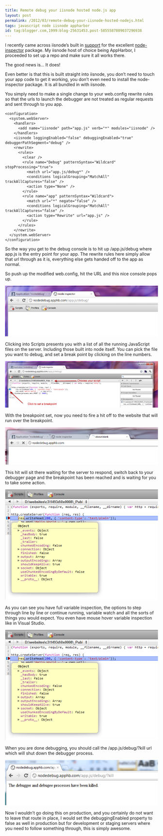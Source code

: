 ```yaml
---
title: Remote debug your iisnode hosted node.js app
layout: post
permalink: /2012/03/remote-debug-your-iisnode-hosted-nodejs.html
tags: javascript node iisnode appharbor
id: tag:blogger.com,1999:blog-25631453.post-5855587809037296938
---
```



I recently came across iisnode’s built in [support](http://tomasz.janczuk.org/2011/11/debug-nodejs-applications-on-windows.html) for the excellent [node-inspector](https://github.com/dannycoates/node-inspector) package. My iisnode host of choice being AppHarbor, I proceeded to set up a repo and make sure it all works there.  
 
The good news is… It does!  
 
Even better is that this is built straight into iisnode, you don’t need to touch your app code to get it working, you don’t even need to install the node-inspector package. It is all bundled in with iisnode.  
 
You simply need to make a single change to your web.config rewrite rules so that the urls to launch the debugger are not treated as regular requests and sent through to you app.  
 

```clike
<configuration>
  <system.webServer>
    <handlers>
      <add name="iisnode" path="app.js" verb="*" modules="iisnode" />
    </handlers>
    <iisnode loggingEnabled="false" debuggingEnabled="true" debuggerPathSegment="debug" />
    <rewrite>
      <rules>
        <clear />
        <rule name="Debug" patternSyntax="Wildcard" stopProcessing="true">
          <match url="app.js/debug*" />
          <conditions logicalGrouping="MatchAll" trackAllCaptures="false" />
          <action type="None" />
        </rule>
        <rule name="app" patternSyntax="Wildcard">
          <match url="*" negate="false" />
          <conditions logicalGrouping="MatchAll" trackAllCaptures="false" />
          <action type="Rewrite" url="app.js" />
        </rule>
      </rules>
    </rewrite>
  </system.webServer>
</configuration>

```  
  
 
So the way you get to the debug console is to hit up /app.js/debug where app.js is the entry point for your app. The rewrite rules here simply allow that url through as it is, everything else gets handed off to the app as normal.  
 
So push up the modified web.config, hit the URL and this nice console pops up.  
 
![Debugger](/images/1382874051664.png)  
 
Clicking into Scripts presents you with a list of all the running JavaScript files on the server. Including those built into node itself. You can pick the file you want to debug, and set a break point by clicking on the line numbers.  
 
![SetBreakpoints](/images/1382874051665.png)  
 
With the breakpoint set, now you need to fire a hit off to the website that will run over the breakpoint.  
 
![Reload Page](/images/1382874051666.png)  
 
This hit will sit there waiting for the server to respond, switch back to your debugger page and the breakpoint has been reached and is waiting for you to take some action.  
 
![BreakpointReached](/images/1382874051667.png)  
 
As you can see you have full variable inspection, the options to step through line by line or continue running, variable watch and all the sorts of things you would expect. You even have mouse hover variable inspection like in Visual Studio.  
 
![MouseOver](/images/1382874051667.png)  
 
When you are done debugging, you should call the /app.js/debug/?kill url which will shut down the debugger process.  
 
![KillProcess](/images/1382874051668.png)  
 
Now I wouldn’t go doing this on production, and you certainly do not want to leave that route in place, I would set the debuggingEnabled property to false as well in production but for development or staging servers where you need to follow something through, this is simply awesome.  
  
